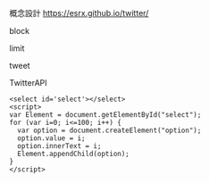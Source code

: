 概念設計
https://esrx.github.io/twitter/

block

limit

tweet

TwitterAPI
```
<select id='select'></select>
<script>
var Element = document.getElementById("select");
for (var i=0; i<=100; i++) {
  var option = document.createElement("option");
  option.value = i;
  option.innerText = i;
  Element.appendChild(option);
}
</script>
```
